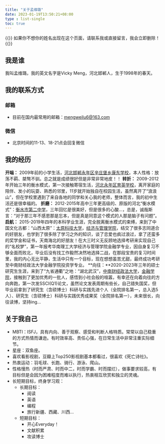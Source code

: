 ```yaml
---
title: "关于孟维璐"
date: 2023-01-19T13:50:21+08:00
type : list-single
toc: true
---
```


{{<block class="reminder">}}
如果你不想你的姓名出现在这个页面，请联系我或直接留言，我会立即删除！
{{<end>}}

## 我是谁

我叫孟维璐，我的英文名字是Vicky Meng，河北邯郸人，生于1998年的春天。

## 我的联系方式
### 邮箱

- 目前在国内最常用的邮箱：mengweilu6@163.com

### 微信

- 北京时间的11-13、18-21点会回复微信

## 我的经历

**开端：** 2009年前的小学生活，[河北邯郸永年区辛庄堡乡康东学校](https://zh.wikipedia.org/zh-tw/%E6%B0%B8%E5%B9%B4%E5%8C%BA)，本人性格：放荡不羁、桀骜不驯。总之就是成绩很好但是非常非常地皮！！
**转折：** 2009-2012年开始三年的衡水模式，第一次接触寄宿生活，[河北永年区育英学校](https://baike.baidu.com/item/%E6%B2%B3%E5%8C%97%E7%9C%81%E6%B0%B8%E5%B9%B4%E5%8E%BF%E8%82%B2%E8%8B%B1%E5%AD%A6%E6%A0%A1/23453512)，离开家庭的陪伴、发小的玩耍、熟悉的邻里，11岁就开始独自在校园生活，虽然离开了“浪浪山”，但在学校里遇到了来自各地的同学和关心我的老师，整体而言，我的初中生活还是很幸福的。
**折磨：** 2012-2015年高中三年更高级的、原版的河北“衡水模式”：[衡水市第二中学](http://www.hsez.net/)，三年回忆是很美好，但是很多的心酸...，总是，诚哉斯言：“对于那三年不感恩那是忘本，但是真是同意这个模式的人那是脑子有问题”。
**启航：** 2015-2019年四年的本科学业生涯，完全脱离衡水模式的束缚，来到了中国文化古都：“山西太原”：[太原科技大学](https://www.tyust.edu.cn/)，[经济与管理学院](https://jg.tyust.edu.cn/)，结交了很多志同道合的好朋友，也学到了很多除了学习之外的知识，谈了恋爱也疯过浪过，拿了还蛮多的奖学金和证书，天南海北的好朋友！在大三时义无反顾地选择考研来实现自己的“名校梦”，第一年报考华南理工大学经济与管理学院金融学专业，因自身复习不够全面而败北，毕业后没有找工作毅然决然地选择二战，在那段宝贵的复习时间里，我的内心无比平静，生活中只有一个目标，现在想想虽苦尤甜，最终成功考研至中南财经政法大学金融学院投资学专业。
**向往：**2020-2023年三年的硕士研究生生涯，来到了“九省通衢”之地：“湖北武汉”，[中南财经政法大学](https://wap.zuel.edu.cn/)，[金融学院](https://finance.zuel.edu.cn/)，接触到了更加优秀的一批人，感悟到小社会般的喧嚣，有幸还在向着向往的方向奔跑，第一次发SSCI(Q1)论文，虽然论文发表周期有些长，自己错失国奖，但毕业前拿到了研究生（含硕博士）科研与实践先进个人（全院排名第一，总入选5人）、研究生（含硕博士）科研与实践优秀成果奖（全院排名第一），未来很长，向往读博，坚持ing... 



## 关于我自己

- MBTI：ISFJ，具有内向、善于观察、感受和判断人格特质。常常以自己稳重的方式热情而谦逊。有时效率高、责任心强，在日常生活中非常注重实际细节。
- 星座：双鱼座。
- 喜欢看影视剧，豆瓣上Top250影视剧基本都看过，很喜欢《死亡诗社》。
- 热衷运动：羽毛球、长跑、骑行、游泳、爬山。
- 性格慢热（时而严肃、时而中二，时而学霸、时而摆烂），做事要求较高，有目标但是会因为困难程度而难以执行，热衷相互欣赏和独立的灵魂。
- 长短期目标，终身学习观：
  - 长期目标：
    - 阅读
    - 英语
    - 编程
    - 旅行新疆、西藏、川西...
  - 短期目标：
    - 开心Everyday！
    - 文献积累
    - 攻读博士









